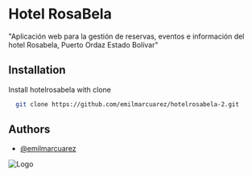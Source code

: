 # Hotel RosaBela

"Aplicación web para la gestión de reservas, eventos e información del hotel Rosabela, Puerto Ordaz Estado Bolívar"

## Installation

Install hotelrosabela with clone

```bash
  git clone https://github.com/emilmarcuarez/hotelrosabela-2.git
```
    
## Authors

- [@emilmarcuarez](https://github.com/emilmarcuarez)


![Logo](https://hotelrosabela.000webhostapp.com/build/img/logopng_bien2.webp)

